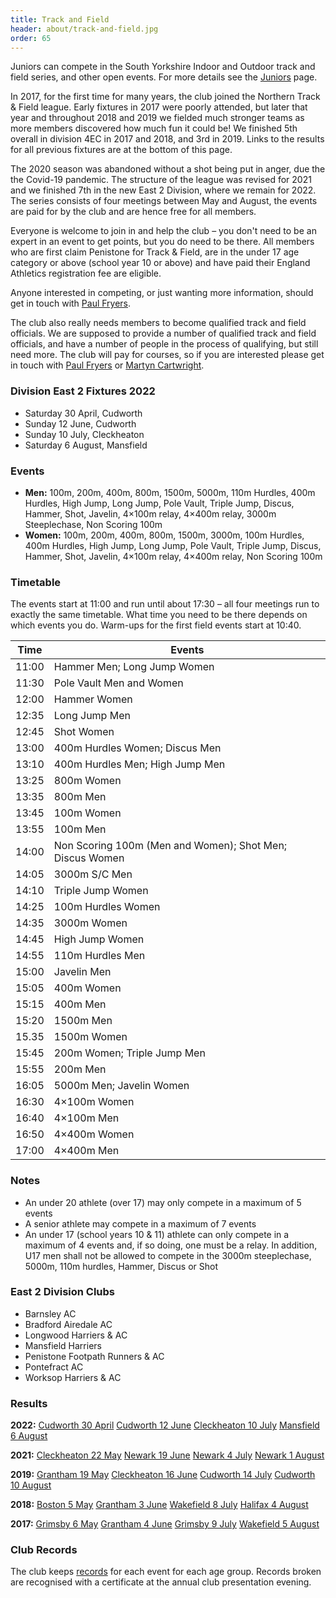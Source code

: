 ```yaml
---
title: Track and Field
header: about/track-and-field.jpg
order: 65
---
```

Juniors can compete in the South Yorkshire Indoor and Outdoor track and field series, and other open events. For more details see the [Juniors](https://pfrac.co.uk/about/juniors) page.

In 2017, for the first time for many years, the club joined the Northern Track &amp; Field league. Early fixtures in 2017 were poorly attended, but later that year and throughout 2018 and 2019 we fielded much stronger teams as more members discovered how much fun it could be! We finished 5th overall in division 4EC in 2017 and 2018, and 3rd in 2019. Links to the results for all previous fixtures are at the bottom of this page.

The 2020 season was abandoned without a shot being put in anger, due the the Covid-19 pandemic. The structure of the league was revised for 2021 and we finished 7th in the new East 2 Division, where we remain for 2022. The series consists of four meetings between May and August, the events are paid for by the club and are hence free for all members.

Everyone is welcome to join in and help the club &ndash; you don't need to be an expert in an event to get points, but you do need to be there. All members who are first claim Penistone for Track &amp; Field, are in the under 17 age category or above (school year 10 or above) and have paid their England Athletics registration fee are eligible.

Anyone interested in competing, or just wanting more information, should get in touch with [Paul Fryers](mailto:paul.fryers@gmail.com).

The club also really needs members to become qualified track and field officials. We are supposed to provide a number of qualified track and field officials, and have a number of people in the process of qualifying, but still need more. The club will pay for courses, so if you are interested please get in touch with [Paul Fryers](mailto:paul.fryers@gmail.com) or [Martyn Cartwright](mailto:martynandpauline@gmail.com).

### Division East 2 Fixtures 2022

* Saturday 30 April, Cudworth
* Sunday 12 June, Cudworth
* Sunday 10 July, Cleckheaton
* Saturday 6 August, Mansfield

### Events

* **Men:** 100m, 200m, 400m, 800m, 1500m, 5000m, 110m Hurdles, 400m Hurdles, High Jump, Long Jump, Pole Vault, Triple Jump, Discus, Hammer, Shot, Javelin, 4&times;100m relay, 4&times;400m relay, 3000m Steeplechase, Non Scoring 100m
* **Women:** 100m, 200m, 400m, 800m, 1500m, 3000m, 100m Hurdles, 400m Hurdles, High Jump, Long Jump, Pole Vault, Triple Jump, Discus, Hammer, Shot, Javelin, 4&times;100m relay, 4&times;400m relay, Non Scoring 100m

### Timetable

The events start at 11:00 and run until about 17:30 &ndash; all four meetings run to exactly the same timetable. What time you need to be there depends on which events you do. Warm-ups for the first field events start at 10:40.

| Time  | Events                                                   |
| ----- | -------------------------------------------------------- |
| 11:00 | Hammer Men; Long Jump Women                              |
| 11:30 | Pole Vault Men and Women                                 |
| 12:00 | Hammer Women                                             |
| 12:35 | Long Jump Men                                            |
| 12:45 | Shot Women                                               |
| 13:00 | 400m Hurdles Women; Discus Men                           |
| 13:10 | 400m Hurdles Men; High Jump Men                          |
| 13:25 | 800m Women                                               |
| 13:35 | 800m Men                                                 |
| 13:45 | 100m Women                                               |
| 13:55 | 100m Men                                                 |
| 14:00 | Non Scoring 100m (Men and Women); Shot Men; Discus Women |
| 14:05 | 3000m S/C Men                                            |
| 14:10 | Triple Jump Women                                        |
| 14:25 | 100m Hurdles Women                                       |
| 14:35 | 3000m Women                                              |
| 14:45 | High Jump Women                                          |
| 14:55 | 110m Hurdles Men                                         |
| 15:00 | Javelin Men                                              |
| 15:05 | 400m Women                                               |
| 15:15 | 400m Men                                                 |
| 15:20 | 1500m Men                                                |
| 15.35 | 1500m Women                                              |
| 15:45 | 200m Women; Triple Jump Men                              |
| 15:55 | 200m Men                                                 |
| 16:05 | 5000m Men; Javelin Women                                 |
| 16:30 | 4&times;100m Women                                       |
| 16:40 | 4&times;100m Men                                         |
| 16:50 | 4&times;400m Women                                       |
| 17:00 | 4&times;400m Men                                         |

### Notes

* An under 20 athlete (over 17) may only compete in a maximum of 5 events
* A senior athlete may compete in a maximum of 7 events
* An under 17 (school years 10 &amp; 11) athlete can only compete in a maximum of 4 events and, if so doing, one must be a relay. In addition, U17 men shall not be allowed to compete in the 3000m steeplechase, 5000m, 110m hurdles, Hammer, Discus or Shot

### East 2 Division Clubs

* Barnsley AC
* Bradford Airedale AC
* Longwood Harriers &amp; AC
* Mansfield Harriers
* Penistone Footpath Runners &amp; AC
* Pontefract AC
* Worksop Harriers &amp; AC

### Results

**2022:**
[Cudworth 30 April](https://thepowerof10.info/results/results.aspx?meetingid=445769)
[Cudworth 12 June](https://thepowerof10.info/results/results.aspx?meetingid=445770)
[Cleckheaton 10 July](https://thepowerof10.info/results/results.aspx?meetingid=445771)
[Mansfield 6 August](https://thepowerof10.info/results/results.aspx?meetingid=445772)

**2021:**
[Cleckheaton 22 May](https://thepowerof10.info/results/results.aspx?meetingid=415233)
[Newark 19 June](https://thepowerof10.info/results/results.aspx?meetingid=415234)
[Newark 4 July](https://thepowerof10.info/results/results.aspx?meetingid=415235)
[Newark 1 August](https://thepowerof10.info/results/results.aspx?meetingid=415236)

**2019:**
[Grantham 19 May](https://thepowerof10.info/results/results.aspx?meetingid=276293)
[Cleckheaton 16 June](https://thepowerof10.info/results/results.aspx?meetingid=276294)
[Cudworth 14 July](https://thepowerof10.info/results/results.aspx?meetingid=276295)
[Cudworth 10 August](https://thepowerof10.info/results/results.aspx?meetingid=276296)

**2018:**
[Boston 5 May](http://thepowerof10.info/results/results.aspx?meetingid=234500)
[Grantham 3 June](https://thepowerof10.info/results/results.aspx?meetingid=234501)
[Wakefield 8 July](http://thepowerof10.info/results/results.aspx?meetingid=234502)
[Halifax 4 August](https://thepowerof10.info/results/results.aspx?meetingid=234503)

**2017:**
[Grimsby 6 May](http://thepowerof10.info/results/results.aspx?meetingid=189129)
[Grantham 4 June](http://thepowerof10.info/results/results.aspx?meetingid=189127)
[Grimsby 9 July](http://thepowerof10.info/results/results.aspx?meetingid=189128)
[Wakefield 5 August](http://thepowerof10.info/results/results.aspx?meetingid=189130)

### Club Records

The club keeps [records](http://results.pfrac.co.uk/Records/) for each event for each age group. Records broken are recognised with a certificate at the annual club presentation evening.